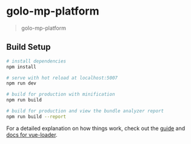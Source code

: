 # golo-mp-platform

> golo-mp-platform

## Build Setup

``` bash
# install dependencies
npm install

# serve with hot reload at localhost:5007
npm run dev

# build for production with minification
npm run build

# build for production and view the bundle analyzer report
npm run build --report
```

For a detailed explanation on how things work, check out the [guide](http://vuejs-templates.github.io/webpack/) and [docs for vue-loader](http://vuejs.github.io/vue-loader).
